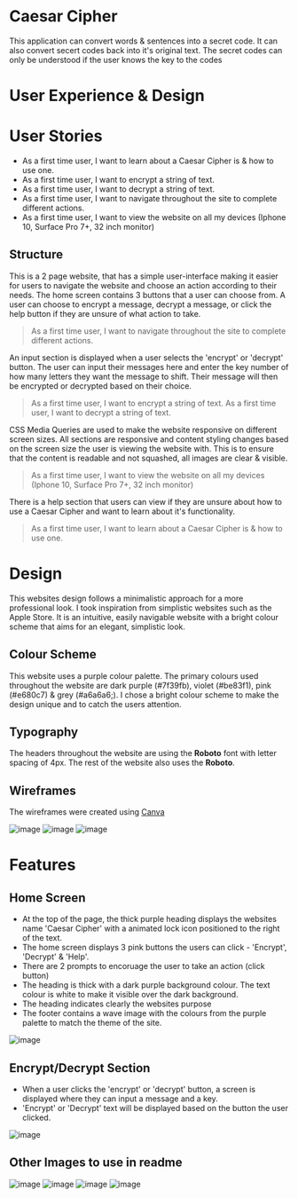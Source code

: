 # Caesar Cipher
This application can convert words & sentences into a secret code. It can also convert secert codes back into it's original text.
The secret codes can only be understood if the user knows the key to the codes

# **User Experience & Design**

# User Stories
* As a first time user, I want to learn about a Caesar Cipher is & how to use one.
* As a first time user, I want to encrypt a string of text.
* As a first time user, I want to decrypt a string of text.
* As a first time user, I want to navigate throughout the site to complete different actions.
* As a first time user, I want to view the website on all my devices (Iphone 10, Surface Pro 7+, 32 inch monitor)

## Structure
This is a 2 page website, that has a simple user-interface making it easier for users to navigate the website and choose an action according to their needs. The home screen contains 3 buttons that a user can choose from. A user can choose to encrypt a message, decrypt a message, or click the help button if they are unsure of what action to take.
> As a first time user, I want to navigate throughout the site to complete different actions.

An input section is displayed when a user selects the 'encrypt' or 'decrypt' button. The user can input their messages here and enter the key number of how many letters they want the message to shift. Their message will then be encrypted or decrypted based on their choice.
> As a first time user, I want to encrypt a string of text.
> As a first time user, I want to decrypt a string of text.

CSS Media Queries are used to make the website responsive on different screen sizes. All sections are responsive and content styling changes based on the screen size the user is viewing the website with. This is to ensure that the content is readable and not squashed, all images are clear & visible.
> As a first time user, I want to view the website on all my devices (Iphone 10, Surface Pro 7+, 32 inch monitor)

There is a help section that users can view if they are unsure about how to use a Caesar Cipher and want to learn about it's functionality.
>As a first time user, I want to learn about a Caesar Cipher is & how to use one.

# Design
This websites design follows a minimalistic approach for a more professional look. I took inspiration from simplistic websites such as the Apple Store. It is an intuitive, easily navigable website with a bright colour scheme that aims for an elegant, simplistic look. 
## Colour Scheme
This website uses a purple colour palette. The primary colours used throughout the website are dark purple (#7f39fb), violet (#be83f1), pink (#e680c7) & grey (#a6a6a6;). I chose a bright colour scheme to make the design unique and to catch the users attention. 

## Typography
The headers throughout the website are using the <strong>Roboto</strong> font with letter spacing of 4px. The rest of the website also uses the <strong>Roboto</strong>.

## Wireframes
The wireframes were created using [Canva](https://www.canva.com/)

![image](https://user-images.githubusercontent.com/83119583/185807478-43c42ae1-d627-4492-9c41-2b140a07822b.png)
![image](https://user-images.githubusercontent.com/83119583/185807515-8ebe1399-2cfc-4456-a5c3-b6052111879b.png)
![image](https://user-images.githubusercontent.com/83119583/185807544-3ac00207-ec89-4b15-8179-ddb8d6d1a3f0.png)

# **Features**

## Home Screen
* At the top of the page, the thick purple heading displays the websites name 'Caesar Cipher' with a animated lock icon positioned to the right of the text.
* The home screen displays 3 pink buttons the users can click - 'Encrypt', 'Decrypt' & 'Help'.
* There are 2 prompts to encoruage the user to take an action (click button) 
* The heading is thick with a dark purple background colour. The text colour is white to make it visible over the dark background.
* The heading indicates clearly the websites purpose
* The footer contains a wave image with the colours from the purple palette to match the theme of the site.

![image](https://user-images.githubusercontent.com/83119583/185808527-ab56cf33-f989-4069-a52b-3f91bac32bc1.png)

## Encrypt/Decrypt Section
* When a user clicks the 'encrypt' or 'decrypt' button, a screen is displayed where they can input a message and a key.
* 'Encrypt' or 'Decrypt' text will be displayed based on the button the user clicked.

![image](https://user-images.githubusercontent.com/83119583/185808924-3cb594ac-7af6-495b-ad7a-e4069fac572d.png)

## Other Images to use in readme
![image](https://user-images.githubusercontent.com/83119583/185808989-71a8909e-60db-4c3e-ab1b-e3e6ad9cc5c0.png)
![image](https://user-images.githubusercontent.com/83119583/185809014-0fe62d44-c9b0-4148-8796-34334ede9c57.png)
![image](https://user-images.githubusercontent.com/83119583/185809044-8c44ea92-42fd-4f02-939f-3135bed5a39b.png)
![image](https://user-images.githubusercontent.com/83119583/185809121-9e3c5c0a-ceae-4d43-850b-ed086c85acd6.png)